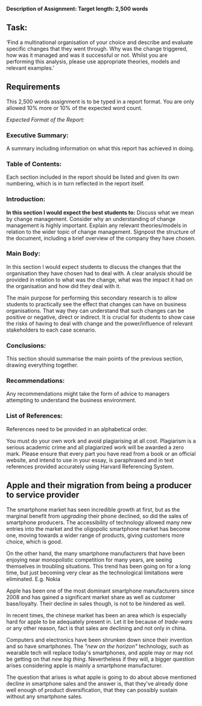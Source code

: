 **Description of Assignment: Target length: 2,500 words**

## Task:

‘Find a multinational organisation of your choice and describe and evaluate
specific changes that they went through.  Why was the change triggered, how was
it managed and was it successful or not.  Whilst you are performing this
analysis, please use appropriate theories, models and relevant examples.’

## Requirements

This 2,500 words assignment is to be typed in a report format.  You are only
allowed 10% more or 10% of the expected word count.  

*Expected Format of the Report:*

### Executive Summary:

A summary including information on what this report has achieved in doing.

### Table of Contents:

Each section included in the report should be listed and given its own
numbering, which is in turn reflected in the report itself.

### Introduction:

**In this section I would expect the best students to:** Discuss what we mean by
change management.  Consider why an understanding of change management is highly
important.  Explain any relevant theories/models in relation to the wider topic
of change management.  Signpost the structure of the document, including a brief
overview of the company they have chosen.

### Main Body:

In this section I would expect students to discuss the changes that the
organisation they have chosen had to deal with.  A clear analysis should be
provided in relation to what was the change, what was the impact it had on the
organisation and how did they deal with it. 

The main purpose for performing this secondary research is to allow students to
practically see the effect that changes can have on business organisations. That
way they can understand that such changes can be positive or negative, direct or
indirect.  It is crucial for students to show case the risks of having to deal
with change and the power/influence of relevant stakeholders to each case
scenario.

### Conclusions:

This section should summarise the main points of the previous section, drawing
everything together.

### Recommendations:

Any recommendations might take the form of advice to managers attempting to
understand the business environment.

### List of References:

References need to be provided in an alphabetical order.

You must do your own work and avoid plagiarising at all cost. Plagiarism is a
serious academic crime and all plagiarized work will be awarded a zero mark.
Please ensure that every part you have read from a book or an official website,
and intend to use in your essay, is paraphrased and in text references provided
accurately using Harvard Referencing System.


## Apple and their migration from being a producer to service provider

The smartphone market has seen incredible growth at first, but as the marginal
benefit from *upgrading* their phone declined, so did the sales of smartphone
producers. The accessibility of technology allowed many new entries into the
market and the oligopolic smartphone market has become one, moving towards a
wider range of products, giving customers more choice, which is good. 

On the other hand, the many smartphone manufacturers that have been enjoying
near monopolistic competition for many years, are seeing themselves in troubling
situations. This trend has been going on for a long time, but just becoming very
clear as the technological limitations were eliminated. E.g. Nokia

Apple has been one of the most dominant smartphone manufacturers since 2008 and
has gained a significant market share as well as customer base/loyalty. Their
decline in sales though, is not to be hindered as well. 

In recent times, the chinese market has been an area which is especially hard
for apple to be adequately present in. Let it be because of *trade-wars* or any
other reason, fact is that sales are declining and not only in china.

Computers and electronics have been shrunken down since their invention and so
have smartphones. The *"new on the horizon"* technology, such as wearable tech
will replace today's smartphones, and apple may or may not be getting on that
*new big thing*. Nevertheless if they will, a bigger question arises considering
apple is mainly a smartphone manufacturer.

The question that arises is what apple is going to do about above mentioned
decline in smartphone sales and the answer is, that they've already done well
enough of product diversification, that they can possibly sustain without any
smartphone sales.


